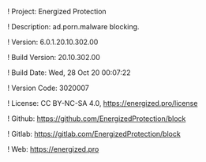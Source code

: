 ! Project: Energized Protection

! Description: ad.porn.malware blocking.

! Version: 6.0.1.20.10.302.00

! Build Version: 20.10.302.00

! Build Date: Wed, 28 Oct 20 00:07:22

! Version Code: 3020007

! License: CC BY-NC-SA 4.0, https://energized.pro/license

! Github: https://github.com/EnergizedProtection/block

! Gitlab: https://gitlab.com/EnergizedProtection/block


! Web: https://energized.pro
